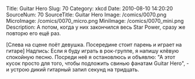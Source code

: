 Title: Guitar Hero 
Slug: 70 
Category: xkcd 
Date: 2010-08-10 14:20:20 
SourceNum: 70 
SourceTitle: Guitar Hero 
Image: /comics/0070.png 
MicroImage: /comics/0070_micro.png 
MiniImage: /comics/0070_mini.png 
Description: А потом, когда у них закончился весь Star Power, сразу же повторю его ещё раз. 

[Слева на сцене поёт девушка. Посередине стоит парень и играет на гитаре]
Надпись: Если я буду играть в рок-группе, я напишу клёвую спокойную песню. Посреди неё я остановлюсь и объявлю: "А этот кусок просто для того, чтобы подложить свинью фанатам Guitar Hero", - и устрою дикий гитарный запил секунд на тридцать.